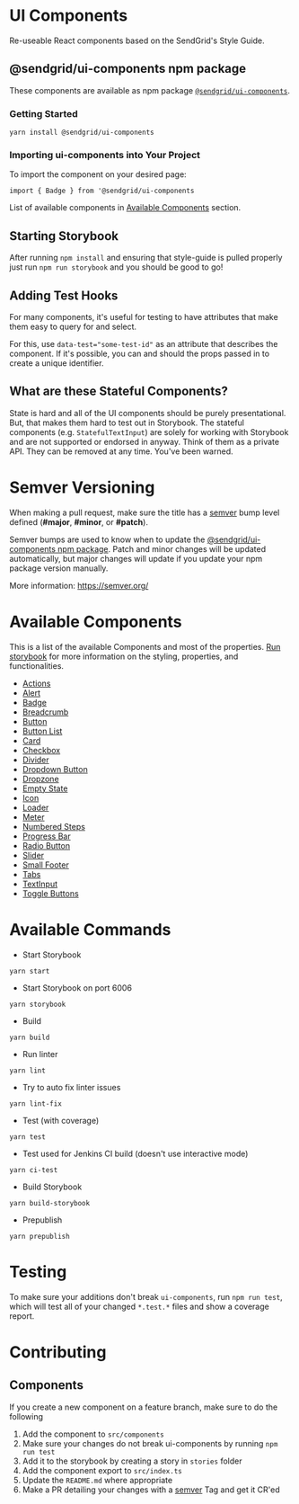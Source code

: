 # UI Components

Re-useable React components based on the SendGrid's Style Guide.

## @sendgrid/ui-components npm package

These components are available as npm package [`@sendgrid/ui-components`](https://www.npmjs.com/package/@sendgrid/ui-components).

### Getting Started
```
yarn install @sendgrid/ui-components
```

### Importing ui-components into Your Project

To import the component on your desired page:
```
import { Badge } from '@sendgrid/ui-components
```

List of available components in [Available Components](#available-components) section.

## Starting Storybook

After running `npm install` and ensuring that style-guide is pulled properly just run `npm run storybook` and you should be good to go!

## Adding Test Hooks

For many components, it's useful for testing to have attributes that make them easy to query for and select.

For this, use `data-test="some-test-id"` as an attribute that describes the component. If it's possible, you can and should the props passed in to create a unique identifier.

## What are these Stateful Components?

State is hard and all of the UI components should be purely presentational. But, that makes them hard to test out in Storybook. The stateful components (e.g. `StatefulTextInput`) are solely for working with Storybook and are not supported or endorsed in anyway. Think of them as a private API. They can be removed at any time. You've been warned.

# Semver Versioning

When making a pull request, make sure the title has a [semver](https://semver.org/) bump level defined (**#major**, **#minor**, or **#patch**).

Semver bumps are used to know when to update the [@sendgrid/ui-components npm package](https://www.npmjs.com/package/@sendgrid/ui-components).
Patch and minor changes will be updated automatically, but major changes will update if you update your npm package version manually.

More information: https://semver.org/

# Available Components

This is a list of the available Components and most of the properties. [Run storybook](#starting-storybook) for more information on the styling, properties, and functionalities.

- [Actions](https://github.com/sendgrid/ui-components/blob/master/src/components/Actions.tsx)
- [Alert](https://github.com/sendgrid/ui-components/blob/master/src/components/Alert.tsx)
- [Badge](https://github.com/sendgrid/ui-components/blob/master/src/components/Badge.tsx)
- [Breadcrumb](https://github.com/sendgrid/ui-components/blob/master/src/components/Breadcrumb.tsx)
- [Button](https://github.com/sendgrid/ui-components/blob/master/src/components/Button.tsx)
- [Button List](https://github.com/sendgrid/ui-components/blob/master/src/components/ButtonList.tsx)
- [Card](https://github.com/sendgrid/ui-components/blob/master/src/components/Card.tsx)
- [Checkbox](https://github.com/sendgrid/ui-components/blob/master/src/components/Checkbox.tsx)
- [Divider](https://github.com/sendgrid/ui-components/blob/master/src/components/Divider.tsx)
- [Dropdown Button](https://github.com/sendgrid/ui-components/blob/master/src/components/DropdownButton.tsx)
- [Dropzone](https://github.com/sendgrid/ui-components/blob/master/src/components/Dropzone.tsx)
- [Empty State](https://github.com/sendgrid/ui-components/blob/master/src/components/EmptyState.tsx)
- [Icon](https://github.com/sendgrid/ui-components/blob/master/src/components/Icon.tsx)
- [Loader](https://github.com/sendgrid/ui-components/blob/master/src/components/Loader.tsx)
- [Meter](https://github.com/sendgrid/ui-components/blob/master/src/components/Meter.tsx)
- [Numbered Steps](https://github.com/sendgrid/ui-components/blob/master/src/components/NumberedSteps.tsx)
- [Progress Bar](https://github.com/sendgrid/ui-components/blob/master/src/components/Progress.tsx)
- [Radio Button](https://github.com/sendgrid/ui-components/blob/master/src/components/Radio.tsx)
- [Slider](https://github.com/sendgrid/ui-components/blob/master/src/components/Slider.tsx)
- [Small Footer](https://github.com/sendgrid/ui-components/blob/master/src/components/SmallFooter.tsx)
- [Tabs](https://github.com/sendgrid/ui-components/blob/master/src/components/Tabs.tsx)
- [TextInput](https://github.com/sendgrid/ui-components/blob/master/src/components/TextInput.tsx)
- [Toggle Buttons](https://github.com/sendgrid/ui-components/blob/master/src/components/ToggleButtons.tsx)

# Available Commands
* Start Storybook
```
yarn start
```
* Start Storybook on port 6006
```
yarn storybook
```
* Build
```
yarn build
```
* Run linter
```
yarn lint
```
* Try to auto fix linter issues
```
yarn lint-fix
```
* Test (with coverage)
```
yarn test
```
* Test used for Jenkins CI build (doesn't use interactive mode)
```
yarn ci-test
```
* Build Storybook
```
yarn build-storybook
```
* Prepublish
```
yarn prepublish
```

# Testing
To make sure your additions don't break `ui-components`, run `npm run test`, which will test all of your changed `*.test.*` files and show a coverage report.

# Contributing

## Components
If you create a new component on a feature branch, make sure to do the following
1. Add the component to `src/components`
2. Make sure your changes do not break ui-components by running `npm run test`
4. Add it to the storybook by creating a story in `stories` folder
5. Add the component export to `src/index.ts`
6. Update the `README.md` where appropriate
7. Make a PR detailing your changes with a [semver](#semver-versioning) Tag and get it CR'ed
